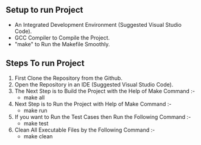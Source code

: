 
## Setup to run Project
- An Integrated Development Environment (Suggested Visual Studio Code).
- GCC Compiler to Compile the Project.
- "make" to Run the Makefile Smoothly.

## Steps To run Project

1. First Clone the Repository from the Github.
2. Open the Repository in an IDE (Suggested Visual Studio Code).
3. The Next Step is to Build the Project with the Help of Make Command :-
   - make all
4. Next Step is to Run the Project with Help of Make Command :-
   - make run
5. If you want to Run the Test Cases then Run the Following Command :-
   - make test
6. Clean All Executable Files by the Following Command :-
   - make clean
